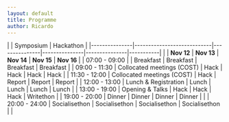 ```yaml
---
layout: default
title: Programme
author: Ricardo
---
```

|               | Symposium                  | Hackathon                                                 |
|---------------|----------------------------|---------------|---------------|---------------|-----------| 
|               | **Nov 12**                     | **Nov 13**        | **Nov 14**        | **Nov 15**        | **Nov 16**    | 
| 07:00 - 09:00 |  | Breakfast     | Breakfast     | Breakfast     | Breakfast | 
| 09:00 - 11:30 | Collocated meetings (COST) | Hack          | Hack          | Hack          | Hack      | 
| 11:30 - 12:00 | Collocated meetings (COST) | Hack          | Report        | Report        | Report    | 
| 12:00 - 13:00 | Lunch & Registration       | Lunch         | Lunch         | Lunch         | Lunch     | 
| 13:00 - 19:00 | Opening & Talks            | Hack          | Hack          | Hack          | Writethon | 
| 19:00 - 20:00 | Dinner                     | Dinner        | Dinner        | Dinner        |           | 
| 20:00 - 24:00 | Socialisethon              | Socialisethon | Socialisethon | Socialisethon |           | 
